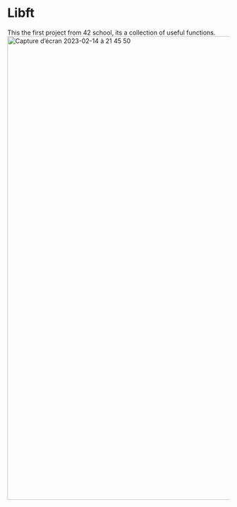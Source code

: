 # Libft
This the first project from 42 school, its a collection of useful functions.
<img width="1052" alt="Capture d’écran 2023-02-14 à 21 45 50" src="https://user-images.githubusercontent.com/56312220/218861852-3055c10d-cc49-4ebd-a52d-e498d3daa025.png">
